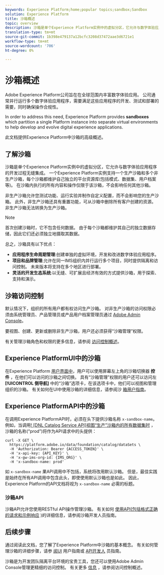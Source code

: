 ```yaml
---
keywords: Experience Platform;home;popular topics;sandbox;Sandbox
solution: Experience Platform
title: 沙箱概述
topic: overview
description: 沙箱是单个Experience Platform实例中的虚拟分区，它允许与数字体验应用程序的开发过程无缝集成。
translation-type: tm+mt
source-git-commit: 1b398e479137a12bcfc3208d37472aae3d6721e1
workflow-type: tm+mt
source-wordcount: '706'
ht-degree: 0%

---
```



# 沙箱概述

Adobe Experience Platform公司旨在在全球范围内丰富数字体验应用。 公司通常并行运行多个数字体验应用程序，需要满足这些应用程序的开发、测试和部署的需要，同时确保操作合规性。

In order to address this need, Experience Platform provides **sandboxes** which partition a single Platform instance into separate virtual environments to help develop and evolve digital experience applications.

此文档提供Experience Platform中沙箱的高级概述。

## 了解沙箱

沙箱是单个Experience Platform实例中的虚拟分区，它允许与数字体验应用程序的开发过程无缝集成。 一个Experience Platform实例支持一个生产沙箱和多个非生产沙箱，每个沙箱都维护自己独立的平台资源库(包括模式、数据集、用户档案等)。  在沙箱内执行的所有内容和操作仅限于该沙箱，不会影响任何其他沙箱。

非生产沙箱允许您测试功能、运行实验并制作自定义配置，而不会影响您的生产沙箱。 此外，非生产沙箱还具有重置功能，可从沙箱中删除所有客户创建的资源。 非生产沙箱无法转换为生产沙箱。

>[!NOTE]
>
>首次创建沙箱时，它不包含任何数据。 由于每个沙箱都维护其自己的独立数据存储，因此它们还必须独立地摄取其数据。

总之，沙箱具有以下优点：

* **应用程序生命周期管理**:创建单独的虚拟环境，开发和改进数字体验应用程序。
* **项目和品牌管理**:允许在同一IMS组织内并行运行多个项目，同时提供隔离和访问控制。 未来版本将支持在多个地区进行部署。
* **灵活的开发生态系统**:以无缝、可扩展且经济有效的方式提供沙箱，用于探索、支持和演示。

## 沙箱访问控制

默认情况下，组织的所有用户都有权访问生产沙箱。 对非生产沙箱的访问权限必须由系统管理员、产品管理员或产品用户档案管理员通过 [Adobe Admin Console](https://adminconsole.adobe.com)。

要视图、创建、更新或删除非生产沙箱，用户还必须获得“沙箱管理”权限。

有关管理沙箱角色和权限的更多信息，请参阅 [访问控制概述](../access-control/home.md)。

## Experience PlatformUI中的沙箱

在Experience Platform [用户界面中](https://platform.adobe.com)，用户可以使用屏幕左上角的沙箱切换器 **控件** ，在他们可以访问的沙箱之间切换。  具有“沙箱管理”权限的用户还可以访问左 **[!UICONTROL 侧导航]** 中的“沙箱”选项卡，在该选项卡中，他们可以视图和管理组织的沙箱。 有关如何在UI中使用沙箱的详细信息，请参阅沙 [箱用户指南](ui/overview.md)。

## Experience PlatformAPI中的沙箱

在调用Experience PlatformAPI时，必须在头下提供沙箱名称 `x-sandbox-name`。 例如，当调用[! [DNL Catalog Service API]视图“生产”沙箱内的所有数据集时](https://www.adobe.io/apis/experienceplatform/home/api-reference.html#!acpdr/swagger-specs/catalog.yaml) ，沙箱的名称(“prod”)将作为API请求中的头提供：

```shell
curl -X GET \
  https://platform.adobe.io/data/foundation/catalog/dataSets \
  -H 'Authorization: Bearer {ACCESS_TOKEN}' \
  -H 'x-api-key: {API_KEY}' \
  -H 'x-gw-ims-org-id: {IMS_ORG}' \
  -H 'x-sandbox-name: prod'
```

如 `x-sandbox-name` 果API调用中不包括，系统将改用默认沙箱。 但是，最佳实践是始终在所有API调用中包含此头，即使使用默认沙箱也是如此。 因此，Experience Platform的API文档将视为 `x-sandbox-name` 必需的标题。

### 沙箱API

沙箱API允许您使用RESTful API操作管理沙箱。 有关如何 [使用API(包括格式正确的请求和示例响应](api/getting-started.md) )的详细信息，请参阅沙箱开发人员指南。

## 后续步骤

通过阅读此文档，您了解了Experience Platform中沙箱的基本概念。 有关如何管理沙箱的详细步骤，请参 [阅UI](ui/overview.md) 用户指南或 [API开发人](./api/getting-started.md) 员指南。

沙箱是为开发团队隔离平台环境的宝贵工具，您还可以使用Adobe Admin Console管理更精细的访问控制。 有关更多 [信息](../access-control/home.md) ，请参阅访问控制概述。
